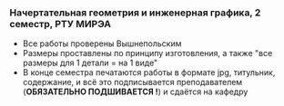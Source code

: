 ### Начертательная геометрия и инженерная графика, 2 семестр, РТУ МИРЭА
- Все работы проверены Вышнепольским
- Размеры проставлены по принципу изготовления, а также "все размеры для 1 детали = на 1 виде"
- В конце семестра печатаются работы в формате jpg, титульник, содержание, и всё это подписывается преподавателем (**ОБЯЗАТЕЛЬНО ПОДШИВАЕТСЯ !**) и сдаётся на кафедру 
